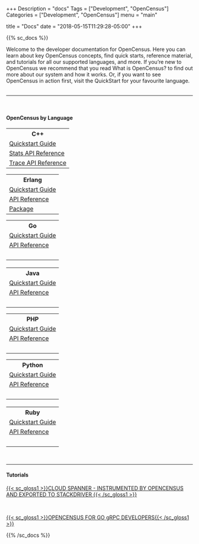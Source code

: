 +++
Description = "docs"
Tags = ["Development", "OpenCensus"]
Categories = ["Development", "OpenCensus"]
menu = "main"

title = "Docs"
date = "2018-05-15T11:29:28-05:00"
+++

{{% sc_docs %}}

Welcome to the developer documentation for OpenCensus. Here you can learn about key OpenCensus concepts, find quick starts, reference material, and tutorials for all our supported languages, and more. If you’re new to OpenCensus we recommend that you read What is OpenCensus? to find out more about our system and how it works. Or, if you want to see OpenCensus in action first, visit the QuickStart for your favourite language.  
&nbsp;  

---

&nbsp;  
#### OpenCensus by Language

<div class="col-md-12 box" style="margin-top:20px">
	<div class="col-md-4 box" id="docbox">
		<table>
			<tr>
				<th data-label="C++:">C++</th>
			</tr>
			<tr>
				<td><a href="/cpp"><span class="gloss1">Quickstart Guide</span></a></td>
			</tr>
			<tr>
				<td><a href="https://github.com/census-instrumentation/opencensus-cpp/blob/master/opencensus/stats/README.md" target="_blank"><span class="gloss1">Stats API Reference</span></a></td>
			</tr>
			<tr>
				<td><a href="https://github.com/census-instrumentation/opencensus-cpp/blob/master/opencensus/trace/README.md" target="_blank"><span class="gloss1">Trace API Reference</span></a></td>
			</tr>
		</table>
	</div>
	<div class="col-md-4 box" id="docbox">
		<table>
			<tr>
				<th data-label="Erlang:">Erlang</th>
			</tr>
			<tr>
				<td><a href="/erlang"><span class="gloss1">Quickstart Guide</span></a></td>
			</tr>
			<tr>
				<td><a href="https://hexdocs.pm/opencensus/0.3.1/" target="_blank"><span class="gloss1">API Reference</span></a></td>
			</tr>
			<tr>
				<td><a href="https://hex.pm/packages/opencensus" target="_blank"><span class="gloss1">Package</span></a></td>
			</tr>
		</table>
	</div>
	<div class="col-md-4 box" id="docbox">
		<table>
			<tr>
				<th>Go</th>
			</tr>
			<tr>
				<td><a href="/go"><span class="gloss1">Quickstart Guide</span></a></td>
			</tr>
			<tr>
				<td><a href="https://godoc.org/go.opencensus.io" target="_blank"><span class="gloss1">API Reference</span></a></td>
			</tr>
			<tr>
				<td>&nbsp;</td>
			</tr>
		</table>
	</div>
</div>
<div class="col-md-12 box" style="margin-top:20px">
	<div class="col-md-4 box" id="docbox" style="align:left;">
		<table>
			<tr>
				<th>Java</th>
			</tr>
			<tr>
				<td><a href="/java"><span class="gloss1">Quickstart Guide</span></a></td>
			</tr>
			<tr>
				<td><a href="https://www.javadoc.io/doc/io.opencensus/opencensus-api/0.13.2" target="_blank"><span class="gloss1">API Reference</span></a></td>
			</tr>
			<tr>
				<td>&nbsp;</td>
			</tr>
		</table>
	</div>
	<div class="col-md-4 box" id="docbox">
		<table>
			<tr>
				<th>PHP</th>
			</tr>
			<tr>
				<td><a href="/php"><span class="gloss1">Quickstart Guide</span></a></td>
			</tr>
			<tr>
				<td><a href="https://packagist.org/packages/opencensus/opencensus" target="_blank"><span class="gloss1">API Reference</span></a></td>
			</tr>
			<tr>
				<td>&nbsp;</td>
			</tr>
		</table>
	</div>
	<div class="col-md-4 box" id="docbox">
		<table>
			<tr>
				<th>Python</th>
			</tr>
			<tr>
			<td><a href="/python"><span class="gloss1">Quickstart Guide</span></td>
			</tr>
			<tr>
				<td><a href="https://census-instrumentation.github.io/opencensus-python/trace/api/index.html" target="_blank"><span class="gloss1">API Reference</span></a></td>
			</tr>
			<tr>
				<td>&nbsp;</td>
			</tr>
		</table>
	</div>
</div>
<div class="col-md-12 box" style="margin-top:20px">
	<div class="col-md-4 box" id="docbox">
		<table>
			<tr>
				<th>Ruby</th>
			</tr>
			<tr>
				<td><a href="/ruby"><span class="gloss1">Quickstart Guide</span></a></td>
			</tr>
			<tr>
				<td><a href="https://www.rubydoc.info/gems/opencensus" target="_blank"><span class="gloss1">API Reference</span></a></td>
			</tr>
			<tr>
				<td>&nbsp;</td>
			</tr>
		</table>
	</div>
</div>
&nbsp;

---

#### Tutorials

[{{< sc_gloss1 >}}CLOUD SPANNER - INSTRUMENTED BY OPENCENSUS AND EXPORTED TO STACKDRIVER {{< /sc_gloss1 >}}][1]  

&nbsp;  

[{{< sc_gloss1 >}}OPENCENSUS FOR GO gRPC DEVELOPERS{{< /sc_gloss1 >}}][2]


[1]: /spanner
[2]: /gogrpc

{{% /sc_docs %}}
